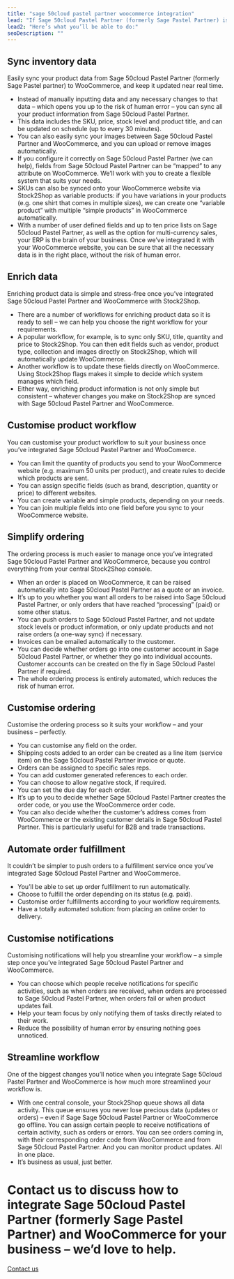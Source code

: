 ```yaml
---
title: "sage 50cloud pastel partner woocommerce integration"
lead: "If Sage 50cloud Pastel Partner (formerly Sage Pastel Partner) is your ERP and WooCommerce is your e-commerce website, you’re going to want the two of them to be able to communicate with each other. That’s where Stock2Shop can help. A Sage 50cloud Pastel Partner WooCommerce integration will streamline your workflow."
lead2: "Here’s what you’ll be able to do:"
seoDescription: ""
---
```


Sync inventory data
-------------------

Easily sync your product data from Sage 50cloud Pastel Partner (formerly Sage Pastel partner) to WooCommerce, and keep it updated near real time.

*   Instead of manually inputting data and any necessary changes to that data – which opens you up to the risk of human error – you can sync all your product information from Sage 50cloud Pastel Partner.
*   This data includes the SKU, price, stock level and product title, and can be updated on schedule (up to every 30 minutes).
*   You can also easily sync your images between Sage 50cloud Pastel Partner and WooCommerce, and you can upload or remove images automatically.
*   If you configure it correctly on Sage 50cloud Pastel Partner (we can help), fields from Sage 50cloud Pastel Partner can be “mapped” to any attribute on WooCommerce. We’ll work with you to create a flexible system that suits your needs.
*   SKUs can also be synced onto your WooCommerce website via Stock2Shop as variable products: if you have variations in your products (e.g. one shirt that comes in multiple sizes), we can create one “variable product” with multiple “simple products” in WooCommerce automatically.
*   With a number of user defined fields and up to ten price lists on Sage 50cloud Pastel Partner, as well as the option for multi-currency sales, your ERP is the brain of your business. Once we’ve integrated it with your WooCommerce website, you can be sure that all the necessary data is in the right place, without the risk of human error.

Enrich data
-----------

Enriching product data is simple and stress-free once you’ve integrated Sage 50cloud Pastel Partner and WooCommerce with Stock2Shop.

*   There are a number of workflows for enriching product data so it is ready to sell – we can help you choose the right workflow for your requirements.
*   A popular workflow, for example, is to sync only SKU, title, quantity and price to Stock2Shop. You can then edit fields such as vendor, product type, collection and images directly on Stock2Shop, which will automatically update WooCommerce.
*   Another workflow is to update these fields directly on WooCommerce. Using Stock2Shop flags makes it simple to decide which system manages which field.
*   Either way, enriching product information is not only simple but consistent – whatever changes you make on Stock2Shop are synced with Sage 50cloud Pastel Partner and WooCommerce.

Customise product workflow
--------------------------

You can customise your product workflow to suit your business once you’ve integrated Sage 50cloud Pastel Partner and WooComerce.

*   You can limit the quantity of products you send to your WooCommerce website (e.g. maximum 50 units per product), and create rules to decide which products are sent.
*   You can assign specific fields (such as brand, description, quantity or price) to different websites.
*   You can create variable and simple products, depending on your needs.
*   You can join multiple fields into one field before you sync to your WooCommerce website.

Simplify ordering
-----------------

The ordering process is much easier to manage once you’ve integrated Sage 50cloud Pastel Partner and WooCommerce, because you control everything from your central Stock2Shop console.

*   When an order is placed on WooCommerce, it can be raised automatically into Sage 50cloud Pastel Partner as a quote or an invoice.
*   It’s up to you whether you want all orders to be raised into Sage 50cloud Pastel Partner, or only orders that have reached “processing” (paid) or some other status.
*   You can push orders to Sage 50cloud Pastel Partner, and not update stock levels or product information, or only update products and not raise orders (a one-way sync) if necessary.
*   Invoices can be emailed automatically to the customer.
*   You can decide whether orders go into one customer account in Sage 50cloud Pastel Partner, or whether they go into individual accounts. Customer accounts can be created on the fly in Sage 50cloud Pastel Partner if required.
*   The whole ordering process is entirely automated, which reduces the risk of human error.

Customise ordering
------------------

Customise the ordering process so it suits your workflow – and your business – perfectly.

*   You can customise any field on the order.
*   Shipping costs added to an order can be created as a line item (service item) on the Sage 50cloud Pastel Partner invoice or quote.
*   Orders can be assigned to specific sales reps.
*   You can add customer generated references to each order.
*   You can choose to allow negative stock, if required.
*   You can set the due day for each order.
*   It’s up to you to decide whether Sage 50cloud Pastel Partner creates the order code, or you use the WooCommerce order code.
*   You can also decide whether the customer’s address comes from WooCommerce or the existing customer details in Sage 50cloud Pastel Partner. This is particularly useful for B2B and trade transactions.

Automate order fulfillment
--------------------------

It couldn’t be simpler to push orders to a fulfillment service once you’ve integrated Sage 50cloud Pastel Partner and WooCommerce.

*   You’ll be able to set up order fulfillment to run automatically.
*   Choose to fulfill the order depending on its status (e.g. paid).
*   Customise order fulfillments according to your workflow requirements.
*   Have a totally automated solution: from placing an online order to delivery.

Customise notifications
-----------------------

Customising notifications will help you streamline your workflow – a simple step once you’ve integrated Sage 50cloud Pastel Partner and WooCommerce.

*   You can choose which people receive notifications for specific activities, such as when orders are received, when orders are processed to Sage 50cloud Pastel Partner, when orders fail or when product updates fail.
*   Help your team focus by only notifying them of tasks directly related to their work.
*   Reduce the possibility of human error by ensuring nothing goes unnoticed.

Streamline workflow
-------------------

One of the biggest changes you’ll notice when you integrate Sage 50cloud Pastel Partner and WooCommerce is how much more streamlined your workflow is.

*   With one central console, your Stock2Shop queue shows all data activity. This queue ensures you never lose precious data (updates or orders) – even if Sage Sage 50cloud Pastel Partner or WooCommerce go offline. You can assign certain people to receive notifications of certain activity, such as orders or errors. You can see orders coming in, with their corresponding order code from WooCommerce and from Sage 50cloud Pastel Partner. And you can monitor product updates. All in one place.
*   It’s business as usual, just better.

Contact us to discuss how to integrate Sage 50cloud Pastel Partner (formerly Sage Pastel Partner) and WooCommerce for your business – we’d love to help.
========================================================================================================================================================

[Contact us](/contact-us "Contact Stock2Shop")
